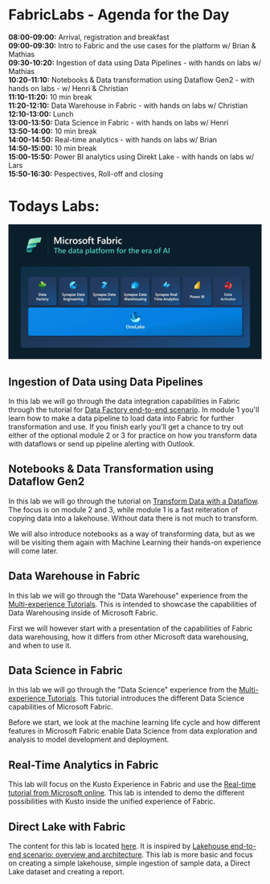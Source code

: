 # FabricLabs - Agenda for the Day
**08:00-09:00:** Arrival, registration and breakfast  
**09:00-09:30:** Intro to Fabric and the use cases for the platform w/ Brian & Mathias  
**09:30-10:20:** Ingestion of data using Data Pipelines - with hands on labs w/ Mathias  
**10:20-11:10:** Notebooks & Data transformation using Dataflow Gen2 - with hands on labs - w/ Henri & Christian  
**11:10-11:20:** 10 min break  
**11:20-12:10:** Data Warehouse in Fabric - with hands on labs w/ Christian  
**12:10-13:00:** Lunch  
**13:00-13:50:** Data Science in Fabric - with hands on labs w/ Henri  
**13:50-14:00:** 10 min break  
**14:00-14:50:** Real-time analytics - with hands on labs w/ Brian  
**14:50-15:00:** 10 min break  
**15:00-15:50:** Power BI analytics using Direkt Lake - with hands on labs w/ Lars  
**15:50-16:30:** Pespectives, Roll-off and closing  

# Todays Labs:

![FabricComponents](/Images/FabricComponents.png)

## Ingestion of Data using Data Pipelines

In this lab we will go through the data integration capabilities in Fabric through the tutorial for [Data Factory end-to-end scenario](https://learn.microsoft.com/en-us/fabric/data-factory/tutorial-end-to-end-introduction). In module 1 you'll learn how to make a data pipeline to load data into Fabric for further transformation and use. If you finish early you'll get a chance to try out either of the optional module 2 or 3 for practice on how you transform data with dataflows or send up pipeline alerting with Outlook.

## Notebooks & Data Transformation using Dataflow Gen2

In this lab we will go through the tutorial on [Transform Data with a Dataflow](https://learn.microsoft.com/en-us/fabric/data-factory/tutorial-end-to-end-pipeline). The focus is on module 2 and 3, while module 1 is a fast reiteration of copying data into a lakehouse. Without data there is not much to transform.

We will also introduce notebooks as a way of transforming data, but as we will be visiting them again with Machine Learning their hands-on experience will come later. 

## Data Warehouse in Fabric

In this lab we will go through the "Data Warehouse" experience from the [Multi-experience Tutorials](https://learn.microsoft.com/en-us/fabric/data-warehouse/tutorial-introduction). This is intended to showcase the capabilities of Data Warehousing inside of Microsoft Fabric.

First we will however start with a presentation of the capabilities of Fabric data warehousing, how it differs from other Microsoft data warehousing, and when to use it. 

## Data Science in Fabric

In this lab we will go through the "Data Science" experience from the [Multi-experience Tutorials](https://learn.microsoft.com/en-us/fabric/data-science/tutorial-data-science-introduction). This tutorial introduces the different Data Science capabilities of Microsoft Fabric.

Before we start, we look at the machine learning life cycle and how different features in Microsoft Fabric enable Data Science from data exploration and analysis to model development and deployment.

## Real-Time Analytics in Fabric

This lab will focus on the Kusto Experience in Fabric and use the [Real-time tutorial from Microsoft online](https://learn.microsoft.com/en-us/fabric/real-time-analytics/tutorial-introduction). 
This lab is intended to demo the different possibilities with Kusto inside the unified experience of Fabric.

## Direct Lake with Fabric

The content for this lab is located [here](https://github.com/CHMAND/FabricLabs/blob/main/Lab%20-%20Build%20a%20Direct%20Lake%20dataset.pdf). It is inspired by [Lakehouse end-to-end scenario: overview and architecture](https://learn.microsoft.com/en-us/fabric/data-engineering/tutorial-lakehouse-introduction). This lab is more basic and focus on creating a simple lakehouse, simple ingestion of sample data, a Direct Lake dataset and creating a report.


